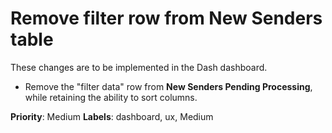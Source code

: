 # Remove filter row from New Senders table

These changes are to be implemented in the Dash dashboard.

- Remove the "filter data" row from **New Senders Pending Processing**, while retaining the ability to sort columns.

**Priority**: Medium
**Labels**: dashboard, ux, Medium
